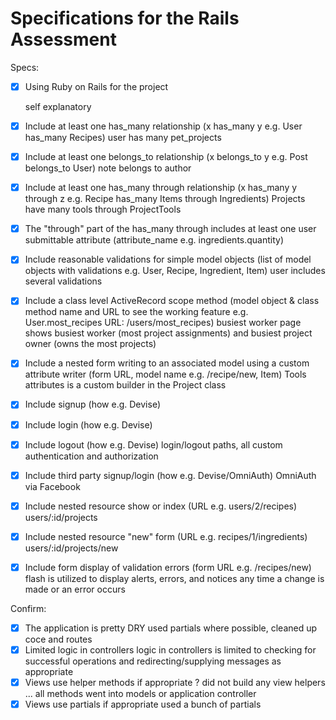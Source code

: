 # Specifications for the Rails Assessment

Specs:
- [x] Using Ruby on Rails for the project

  self explanatory

- [x] Include at least one has_many relationship (x has_many y e.g. User has_many Recipes)
    user has many pet_projects

- [x] Include at least one belongs_to relationship (x belongs_to y e.g. Post belongs_to User)
    note belongs to author

- [x] Include at least one has_many through relationship (x has_many y through z e.g. Recipe has_many Items through Ingredients)
    Projects have many tools through ProjectTools

- [x] The "through" part of the has_many through includes at least one user submittable attribute (attribute_name e.g. ingredients.quantity)

- [x] Include reasonable validations for simple model objects (list of model objects with validations e.g. User, Recipe, Ingredient, Item)
    user includes several validations

- [x] Include a class level ActiveRecord scope method (model object & class method name and URL to see the working feature e.g. User.most_recipes URL: /users/most_recipes)
    busiest worker page shows busiest worker (most project assignments) and busiest project owner (owns the most projects)

- [x] Include a nested form writing to an associated model using a custom attribute writer (form URL, model name e.g. /recipe/new, Item)
    Tools attributes is a custom builder in the Project class

- [x] Include signup (how e.g. Devise)
- [x] Include login (how e.g. Devise)
- [x] Include logout (how e.g. Devise)
    login/logout paths, all custom authentication and authorization

- [x] Include third party signup/login (how e.g. Devise/OmniAuth)
  OmniAuth via Facebook

- [x] Include nested resource show or index (URL e.g. users/2/recipes)
    users/:id/projects

- [x] Include nested resource "new" form (URL e.g. recipes/1/ingredients)
    users/:id/projects/new

- [x] Include form display of validation errors (form URL e.g. /recipes/new)
    flash is utilized to display alerts, errors, and notices any time a change is made or an error occurs

Confirm:
- [x] The application is pretty DRY
    used partials where possible, cleaned up coce and routes
- [x] Limited logic in controllers
    logic in controllers is limited to checking for successful operations and redirecting/supplying messages as appropriate
- [x] Views use helper methods if appropriate
    ? did not build any view helpers ... all methods went into models or application controller
- [x] Views use partials if appropriate
    used a bunch of partials
